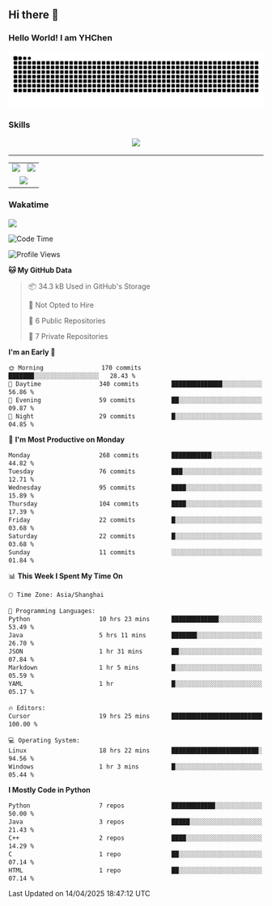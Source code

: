 
## Hi there 👋

<!--
**YHChen0511/YHChen0511** is a ✨ _special_ ✨ repository because its `README.md` (this file) appears on your GitHub profile.

Here are some ideas to get you started:

- 🔭 I’m currently working on ...
- 🌱 I’m currently learning ...
- 👯 I’m looking to collaborate on ...
- 🤔 I’m looking for help with ...
- 💬 Ask me about ...
- 📫 How to reach me: ...
- 😄 Pronouns: ...
- ⚡ Fun fact: ...
-->
### Hello World!  I am YHChen

![](https://raw.githubusercontent.com/YHChen0511/YHChen0511/refs/heads/output/github-contribution-grid-snake.svg)

### Skills

<p align="center">
  <a href="https://skillicons.dev">
    <img src="https://skillicons.dev/icons?i=python,cpp,java,c,pytorch,git,docker,latex,mysql,linux,vscode" />
  </a>
</p>

---
<div align="center">
  <table style="width:100%;">
    <tr>
      <!-- 第一个图片 -->
      <td align="center">
        <img height='200' src="https://github-readme-stats.vercel.app/api?username=YHChen0511&show_icons=true" />
      </td>
      <!-- 第二个图片 -->
      <td align="center">
        <img height='200' src="https://github-readme-stats.vercel.app/api/top-langs/?username=YHChen0511&layout=compact" />
      </td>
    </tr>
    <!-- 第三个图片 -->
    <tr>
      <td colspan="2" align="center">
        <img height="220" src="https://github-readme-activity-graph.vercel.app/graph?username=YHChen0511&theme=github-compact&hide_border=true&area=true" />
      </td>
    </tr>
  </table>
</div>

### Wakatime
<img align="center" src="https://github-readme-stats.vercel.app/api/wakatime?username=YHChen0511&theme=transparent&hide_border=true&layout=compact&langs_count=20&range=last_30_days" />

<!--START_SECTION:waka-->
![Code Time](http://img.shields.io/badge/Code%20Time-140%20hrs%2046%20mins-blue)

![Profile Views](http://img.shields.io/badge/Profile%20Views-2-blue)

**🐱 My GitHub Data** 

> 📦 34.3 kB Used in GitHub's Storage 
 > 
> 🚫 Not Opted to Hire
 > 
> 📜 6 Public Repositories 
 > 
> 🔑 7 Private Repositories 
 > 
**I'm an Early 🐤** 

```text
🌞 Morning                170 commits         ███████░░░░░░░░░░░░░░░░░░   28.43 % 
🌆 Daytime                340 commits         ██████████████░░░░░░░░░░░   56.86 % 
🌃 Evening                59 commits          ██░░░░░░░░░░░░░░░░░░░░░░░   09.87 % 
🌙 Night                  29 commits          █░░░░░░░░░░░░░░░░░░░░░░░░   04.85 % 
```
📅 **I'm Most Productive on Monday** 

```text
Monday                   268 commits         ███████████░░░░░░░░░░░░░░   44.82 % 
Tuesday                  76 commits          ███░░░░░░░░░░░░░░░░░░░░░░   12.71 % 
Wednesday                95 commits          ████░░░░░░░░░░░░░░░░░░░░░   15.89 % 
Thursday                 104 commits         ████░░░░░░░░░░░░░░░░░░░░░   17.39 % 
Friday                   22 commits          █░░░░░░░░░░░░░░░░░░░░░░░░   03.68 % 
Saturday                 22 commits          █░░░░░░░░░░░░░░░░░░░░░░░░   03.68 % 
Sunday                   11 commits          ░░░░░░░░░░░░░░░░░░░░░░░░░   01.84 % 
```


📊 **This Week I Spent My Time On** 

```text
🕑︎ Time Zone: Asia/Shanghai

💬 Programming Languages: 
Python                   10 hrs 23 mins      █████████████░░░░░░░░░░░░   53.49 % 
Java                     5 hrs 11 mins       ███████░░░░░░░░░░░░░░░░░░   26.70 % 
JSON                     1 hr 31 mins        ██░░░░░░░░░░░░░░░░░░░░░░░   07.84 % 
Markdown                 1 hr 5 mins         █░░░░░░░░░░░░░░░░░░░░░░░░   05.59 % 
YAML                     1 hr                █░░░░░░░░░░░░░░░░░░░░░░░░   05.17 % 

🔥 Editors: 
Cursor                   19 hrs 25 mins      █████████████████████████   100.00 % 

💻 Operating System: 
Linux                    18 hrs 22 mins      ████████████████████████░   94.56 % 
Windows                  1 hr 3 mins         █░░░░░░░░░░░░░░░░░░░░░░░░   05.44 % 
```

**I Mostly Code in Python** 

```text
Python                   7 repos             ████████████░░░░░░░░░░░░░   50.00 % 
Java                     3 repos             █████░░░░░░░░░░░░░░░░░░░░   21.43 % 
C++                      2 repos             ████░░░░░░░░░░░░░░░░░░░░░   14.29 % 
C                        1 repo              ██░░░░░░░░░░░░░░░░░░░░░░░   07.14 % 
HTML                     1 repo              ██░░░░░░░░░░░░░░░░░░░░░░░   07.14 % 
```




 Last Updated on 14/04/2025 18:47:12 UTC
<!--END_SECTION:waka-->
